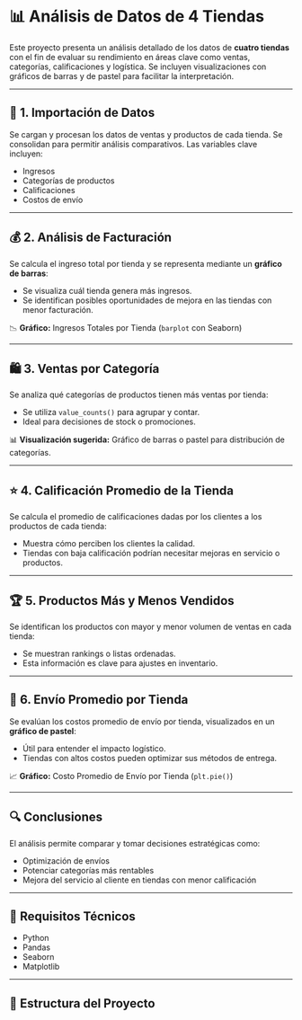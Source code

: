 # 📊 Análisis de Datos de 4 Tiendas

Este proyecto presenta un análisis detallado de los datos de **cuatro tiendas** con el fin de evaluar su rendimiento en áreas clave como ventas, categorías, calificaciones y logística. Se incluyen visualizaciones con gráficos de barras y de pastel para facilitar la interpretación.

---

## 📁 1. Importación de Datos

Se cargan y procesan los datos de ventas y productos de cada tienda. Se consolidan para permitir análisis comparativos. Las variables clave incluyen:

- Ingresos
- Categorías de productos
- Calificaciones
- Costos de envío

---

## 💰 2. Análisis de Facturación

Se calcula el ingreso total por tienda y se representa mediante un **gráfico de barras**:

- Se visualiza cuál tienda genera más ingresos.
- Se identifican posibles oportunidades de mejora en las tiendas con menor facturación.

📉 **Gráfico:** Ingresos Totales por Tienda (`barplot` con Seaborn)

---

## 🛍️ 3. Ventas por Categoría

Se analiza qué categorías de productos tienen más ventas por tienda:

- Se utiliza `value_counts()` para agrupar y contar.
- Ideal para decisiones de stock o promociones.

📊 **Visualización sugerida:** Gráfico de barras o pastel para distribución de categorías.

---

## ⭐ 4. Calificación Promedio de la Tienda

Se calcula el promedio de calificaciones dadas por los clientes a los productos de cada tienda:

- Muestra cómo perciben los clientes la calidad.
- Tiendas con baja calificación podrían necesitar mejoras en servicio o productos.

---

## 🏆 5. Productos Más y Menos Vendidos

Se identifican los productos con mayor y menor volumen de ventas en cada tienda:

- Se muestran rankings o listas ordenadas.
- Esta información es clave para ajustes en inventario.

---

## 🚚 6. Envío Promedio por Tienda

Se evalúan los costos promedio de envío por tienda, visualizados en un **gráfico de pastel**:

- Útil para entender el impacto logístico.
- Tiendas con altos costos pueden optimizar sus métodos de entrega.

📈 **Gráfico:** Costo Promedio de Envío por Tienda (`plt.pie()`)

---

## 🔍 Conclusiones

El análisis permite comparar y tomar decisiones estratégicas como:

- Optimización de envíos
- Potenciar categorías más rentables
- Mejora del servicio al cliente en tiendas con menor calificación

---

## 📎 Requisitos Técnicos

- Python
- Pandas
- Seaborn
- Matplotlib

---

## 📂 Estructura del Proyecto
